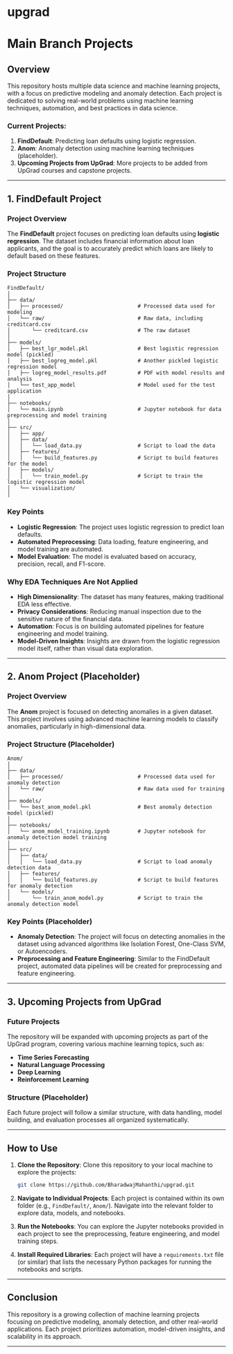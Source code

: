 # upgrad

# Main Branch Projects

## Overview

This repository hosts multiple data science and machine learning projects, with a focus on predictive modeling and anomaly detection. Each project is dedicated to solving real-world problems using machine learning techniques, automation, and best practices in data science.

### Current Projects:
1. **FindDefault**: Predicting loan defaults using logistic regression.
2. **Anom**: Anomaly detection using machine learning techniques (placeholder).
3. **Upcoming Projects from UpGrad**: More projects to be added from UpGrad courses and capstone projects.

---

## 1. **FindDefault Project**

### Project Overview

The **FindDefault** project focuses on predicting loan defaults using **logistic regression**. The dataset includes financial information about loan applicants, and the goal is to accurately predict which loans are likely to default based on these features.

### Project Structure

```plaintext
FindDefault/
│
├── data/
│   ├── processed/                        # Processed data used for modeling
│   └── raw/                              # Raw data, including creditcard.csv
│       └── creditcard.csv                # The raw dataset
│
├── models/
│   ├── best_lgr_model.pkl                # Best logistic regression model (pickled)
│   ├── best_logreg_model.pkl             # Another pickled logistic regression model
│   ├── logreg_model_results.pdf          # PDF with model results and analysis
│   └── test_app_model                    # Model used for the test application
│
├── notebooks/
│   └── main.ipynb                        # Jupyter notebook for data preprocessing and model training
│
├── src/
│   ├── app/
│   ├── data/
│   │   └── load_data.py                  # Script to load the data
│   ├── features/
│   │   └── build_features.py             # Script to build features for the model
│   ├── models/
│   │   └── train_model.py                # Script to train the logistic regression model
│   └── visualization/
│
```

### Key Points

- **Logistic Regression**: The project uses logistic regression to predict loan defaults.
- **Automated Preprocessing**: Data loading, feature engineering, and model training are automated.
- **Model Evaluation**: The model is evaluated based on accuracy, precision, recall, and F1-score.

### Why EDA Techniques Are Not Applied
- **High Dimensionality**: The dataset has many features, making traditional EDA less effective.
- **Privacy Considerations**: Reducing manual inspection due to the sensitive nature of the financial data.
- **Automation**: Focus is on building automated pipelines for feature engineering and model training.
- **Model-Driven Insights**: Insights are drawn from the logistic regression model itself, rather than visual data exploration.

---

## 2. **Anom Project** (Placeholder)

### Project Overview

The **Anom** project is focused on detecting anomalies in a given dataset. This project involves using advanced machine learning models to classify anomalies, particularly in high-dimensional data.

### Project Structure (Placeholder)

```plaintext
Anom/
│
├── data/
│   ├── processed/                        # Processed data used for anomaly detection
│   └── raw/                              # Raw data used for training
│
├── models/
│   └── best_anom_model.pkl               # Best anomaly detection model (pickled)
│
├── notebooks/
│   └── anom_model_training.ipynb         # Jupyter notebook for anomaly detection model training
│
├── src/
│   ├── data/
│   │   └── load_data.py                  # Script to load anomaly detection data
│   ├── features/
│   │   └── build_features.py             # Script to build features for anomaly detection
│   └── models/
│       └── train_anom_model.py           # Script to train the anomaly detection model
```

### Key Points (Placeholder)
- **Anomaly Detection**: The project will focus on detecting anomalies in the dataset using advanced algorithms like Isolation Forest, One-Class SVM, or Autoencoders.
- **Preprocessing and Feature Engineering**: Similar to the FindDefault project, automated data pipelines will be created for preprocessing and feature engineering.

---

## 3. **Upcoming Projects from UpGrad**

### Future Projects

The repository will be expanded with upcoming projects as part of the UpGrad program, covering various machine learning topics, such as:

- **Time Series Forecasting**
- **Natural Language Processing**
- **Deep Learning**
- **Reinforcement Learning**

### Structure (Placeholder)

Each future project will follow a similar structure, with data handling, model building, and evaluation processes all organized systematically. 

---

## How to Use

1. **Clone the Repository**:
   Clone this repository to your local machine to explore the projects:
   ```bash
   git clone https://github.com/BharadwajMahanthi/upgrad.git
   ```

2. **Navigate to Individual Projects**:
   Each project is contained within its own folder (e.g., `FindDefault/`, `Anom/`). Navigate into the relevant folder to explore data, models, and notebooks.

3. **Run the Notebooks**:
   You can explore the Jupyter notebooks provided in each project to see the preprocessing, feature engineering, and model training steps.

4. **Install Required Libraries**:
   Each project will have a `requirements.txt` file (or similar) that lists the necessary Python packages for running the notebooks and scripts.

---

## Conclusion

This repository is a growing collection of machine learning projects focusing on predictive modeling, anomaly detection, and other real-world applications. Each project prioritizes automation, model-driven insights, and scalability in its approach.

---
